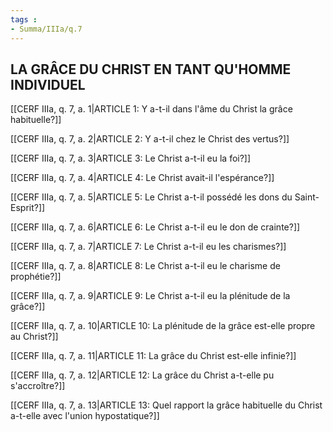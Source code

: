 ```yaml
---
tags : 
- Summa/IIIa/q.7
---
```


## LA GRÂCE DU CHRIST EN TANT QU'HOMME INDIVIDUEL

[[CERF IIIa, q. 7, a. 1|ARTICLE 1: Y a-t-il dans l'âme du Christ la grâce habituelle?]]

[[CERF IIIa, q. 7, a. 2|ARTICLE 2: Y a-t-il chez le Christ des vertus?]]

[[CERF IIIa, q. 7, a. 3|ARTICLE 3: Le Christ a-t-il eu la foi?]]

[[CERF IIIa, q. 7, a. 4|ARTICLE 4: Le Christ avait-il l'espérance?]]

[[CERF IIIa, q. 7, a. 5|ARTICLE 5: Le Christ a-t-il possédé les dons du Saint-Esprit?]]

[[CERF IIIa, q. 7, a. 6|ARTICLE 6: Le Christ a-t-il eu le don de crainte?]]

[[CERF IIIa, q. 7, a. 7|ARTICLE 7: Le Christ a-t-il eu les charismes?]]

[[CERF IIIa, q. 7, a. 8|ARTICLE 8: Le Christ a-t-il eu le charisme de prophétie?]]

[[CERF IIIa, q. 7, a. 9|ARTICLE 9: Le Christ a-t-il eu la plénitude de la grâce?]]

[[CERF IIIa, q. 7, a. 10|ARTICLE 10: La plénitude de la grâce est-elle propre au Christ?]]

[[CERF IIIa, q. 7, a. 11|ARTICLE 11: La grâce du Christ est-elle infinie?]]

[[CERF IIIa, q. 7, a. 12|ARTICLE 12: La grâce du Christ a-t-elle pu s'accroître?]]

[[CERF IIIa, q. 7, a. 13|ARTICLE 13: Quel rapport la grâce habituelle du Christ a-t-elle avec l'union hypostatique?]]

